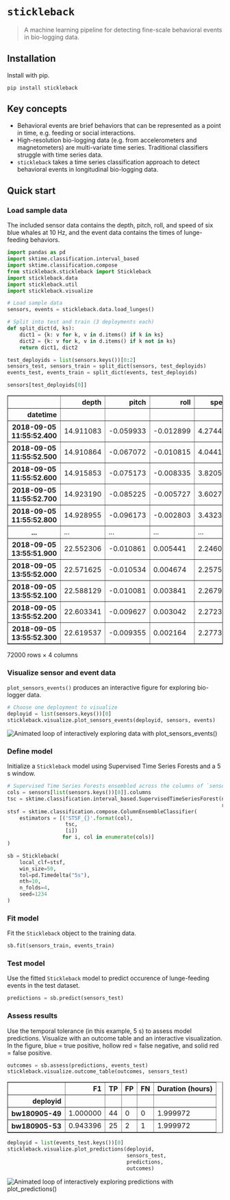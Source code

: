 # `stickleback`

> A machine learning pipeline for detecting fine-scale behavioral events in bio-logging data.

## Installation

Install with pip.

`pip install stickleback`

## Key concepts

* Behavioral events are brief behaviors that can be represented as a point in time, e.g. feeding or social interactions.
* High-resolution bio-logging data (e.g. from accelerometers and magnetometers) are multi-variate time series. Traditional classifiers struggle with time series data.
* `stickleback` takes a time series classification approach to detect behavioral events in longitudinal bio-logging data.

## Quick start

### Load sample data

The included sensor data contains the depth, pitch, roll, and speed of six blue whales at 10 Hz, and the event data contains the times of lunge-feeding behaviors.


```python
import pandas as pd
import sktime.classification.interval_based
import sktime.classification.compose
from stickleback.stickleback import Stickleback
import stickleback.data
import stickleback.util
import stickleback.visualize

# Load sample data
sensors, events = stickleback.data.load_lunges()

# Split into test and train (3 deployments each)
def split_dict(d, ks):
    dict1 = {k: v for k, v in d.items() if k in ks}
    dict2 = {k: v for k, v in d.items() if k not in ks}
    return dict1, dict2

test_deployids = list(sensors.keys())[0:2]
sensors_test, sensors_train = split_dict(sensors, test_deployids)
events_test, events_train = split_dict(events, test_deployids)
```


```python
sensors[test_deployids[0]]
```




<div>
<style scoped>
    .dataframe tbody tr th:only-of-type {
        vertical-align: middle;
    }

    .dataframe tbody tr th {
        vertical-align: top;
    }

    .dataframe thead th {
        text-align: right;
    }
</style>
<table border="1" class="dataframe">
  <thead>
    <tr style="text-align: right;">
      <th></th>
      <th>depth</th>
      <th>pitch</th>
      <th>roll</th>
      <th>speed</th>
    </tr>
    <tr>
      <th>datetime</th>
      <th></th>
      <th></th>
      <th></th>
      <th></th>
    </tr>
  </thead>
  <tbody>
    <tr>
      <th>2018-09-05 11:55:52.400</th>
      <td>14.911083</td>
      <td>-0.059933</td>
      <td>-0.012899</td>
      <td>4.274450</td>
    </tr>
    <tr>
      <th>2018-09-05 11:55:52.500</th>
      <td>14.910864</td>
      <td>-0.067072</td>
      <td>-0.010815</td>
      <td>4.044154</td>
    </tr>
    <tr>
      <th>2018-09-05 11:55:52.600</th>
      <td>14.915853</td>
      <td>-0.075173</td>
      <td>-0.008335</td>
      <td>3.820568</td>
    </tr>
    <tr>
      <th>2018-09-05 11:55:52.700</th>
      <td>14.923190</td>
      <td>-0.085225</td>
      <td>-0.005727</td>
      <td>3.602702</td>
    </tr>
    <tr>
      <th>2018-09-05 11:55:52.800</th>
      <td>14.928955</td>
      <td>-0.096173</td>
      <td>-0.002803</td>
      <td>3.432342</td>
    </tr>
    <tr>
      <th>...</th>
      <td>...</td>
      <td>...</td>
      <td>...</td>
      <td>...</td>
    </tr>
    <tr>
      <th>2018-09-05 13:55:51.900</th>
      <td>22.552306</td>
      <td>-0.010861</td>
      <td>0.005441</td>
      <td>2.246061</td>
    </tr>
    <tr>
      <th>2018-09-05 13:55:52.000</th>
      <td>22.571625</td>
      <td>-0.010534</td>
      <td>0.004674</td>
      <td>2.257525</td>
    </tr>
    <tr>
      <th>2018-09-05 13:55:52.100</th>
      <td>22.588129</td>
      <td>-0.010081</td>
      <td>0.003841</td>
      <td>2.267966</td>
    </tr>
    <tr>
      <th>2018-09-05 13:55:52.200</th>
      <td>22.603341</td>
      <td>-0.009627</td>
      <td>0.003042</td>
      <td>2.272327</td>
    </tr>
    <tr>
      <th>2018-09-05 13:55:52.300</th>
      <td>22.619537</td>
      <td>-0.009355</td>
      <td>0.002164</td>
      <td>2.277328</td>
    </tr>
  </tbody>
</table>
<p>72000 rows × 4 columns</p>
</div>



### Visualize sensor and event data

`plot_sensors_events()` produces an interactive figure for exploring bio-logger data.


```python
# Choose one deployment to visualize
deployid = list(sensors.keys())[0]
stickleback.visualize.plot_sensors_events(deployid, sensors, events)
```

![Animated loop of interactively exploring data with plot_sensors_events()](https://github.com/FlukeAndFeather/stickleback/raw/main/docs/resources/plot-sensors-events.gif)

### Define model

Initialize a `Stickleback` model using Supervised Time Series Forests and a 5 s window.


```python
# Supervised Time Series Forests ensembled across the columns of `sensors`
cols = sensors[list(sensors.keys())[0]].columns
tsc = sktime.classification.interval_based.SupervisedTimeSeriesForest(n_estimators=2,
                                                                      random_state=4321)
stsf = sktime.classification.compose.ColumnEnsembleClassifier(
    estimators = [('STSF_{}'.format(col),
                   tsc,
                   [i])
                  for i, col in enumerate(cols)]
)

sb = Stickleback(
    local_clf=stsf,
    win_size=50,
    tol=pd.Timedelta("5s"),
    nth=10,
    n_folds=4,
    seed=1234
)
```

### Fit model

Fit the `Stickleback` object to the training data.


```python
sb.fit(sensors_train, events_train)
```

### Test model

Use the fitted `Stickleback` model to predict occurence of lunge-feeding events in the test dataset.


```python
predictions = sb.predict(sensors_test)
```

### Assess results

Use the temporal tolerance (in this example, 5 s) to assess model predictions. Visualize with an outcome table and an interactive visualization. In the figure, blue = true positive, hollow red = false negative, and solid red = false positive.


```python
outcomes = sb.assess(predictions, events_test)
stickleback.visualize.outcome_table(outcomes, sensors_test)
```




<div>
<style scoped>
    .dataframe tbody tr th:only-of-type {
        vertical-align: middle;
    }

    .dataframe tbody tr th {
        vertical-align: top;
    }

    .dataframe thead th {
        text-align: right;
    }
</style>
<table border="1" class="dataframe">
  <thead>
    <tr style="text-align: right;">
      <th></th>
      <th>F1</th>
      <th>TP</th>
      <th>FP</th>
      <th>FN</th>
      <th>Duration (hours)</th>
    </tr>
    <tr>
      <th>deployid</th>
      <th></th>
      <th></th>
      <th></th>
      <th></th>
      <th></th>
    </tr>
  </thead>
  <tbody>
    <tr>
      <th>bw180905-49</th>
      <td>1.000000</td>
      <td>44</td>
      <td>0</td>
      <td>0</td>
      <td>1.999972</td>
    </tr>
    <tr>
      <th>bw180905-53</th>
      <td>0.943396</td>
      <td>25</td>
      <td>2</td>
      <td>1</td>
      <td>1.999972</td>
    </tr>
  </tbody>
</table>
</div>




```python
deployid = list(events_test.keys())[0]
stickleback.visualize.plot_predictions(deployid, 
                                       sensors_test, 
                                       predictions, 
                                       outcomes)
```

![Animated loop of interactively exploring predictions with plot_predictions()](https://github.com/FlukeAndFeather/stickleback/raw/main/docs/resources/plot-predictions.gif)
